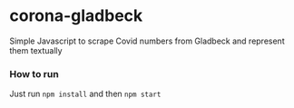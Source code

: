# corona-gladbeck
Simple Javascript to scrape Covid numbers from Gladbeck and represent them textually

### How to run
Just run `npm install` and then `npm start`
